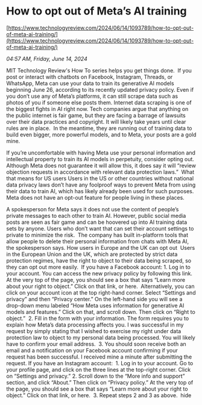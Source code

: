 # How to opt out of Meta’s AI training

[https://www.technologyreview.com/2024/06/14/1093789/how-to-opt-out-of-meta-ai-training/](https://www.technologyreview.com/2024/06/14/1093789/how-to-opt-out-of-meta-ai-training/)

*04:57 AM, Friday, June 14, 2024*

MIT Technology Review's How To series helps you get things done.  If you post or interact with chatbots on Facebook, Instagram, Threads, or WhatsApp, Meta can use your data to train its generative AI models beginning June 26, according to its recently updated privacy policy. Even if you don’t use any of Meta’s platforms, it can still scrape data such as photos of you if someone else posts them.  Internet data scraping is one of the biggest fights in AI right now. Tech companies argue that anything on the public internet is fair game, but they are facing a barrage of lawsuits over their data practices and copyright. It will likely take years until clear rules are in place.  In the meantime, they are running out of training data to build even bigger, more powerful models, and to Meta, your posts are a gold mine.

If you’re uncomfortable with having Meta use your personal information and intellectual property to train its AI models in perpetuity, consider opting out. Although Meta does not guarantee it will allow this, it does say it will “review objection requests in accordance with relevant data protection laws.”  What that means for US users Users in the US or other countries without national data privacy laws don’t have any foolproof ways to prevent Meta from using their data to train AI, which has likely already been used for such purposes. Meta does not have an opt-out feature for people living in these places.

A spokesperson for Meta says it does not use the content of people’s private messages to each other to train AI. However, public social media posts are seen as fair game and can be hoovered up into AI training data sets by anyone. Users who don’t want that can set their account settings to private to minimize the risk.  The company has built in-platform tools that allow people to delete their personal information from chats with Meta AI, the spokesperson says. How users in Europe and the UK can opt out  Users in the European Union and the UK, which are protected by strict data protection regimes, have the right to object to their data being scraped, so they can opt out more easily.  If you have a Facebook account: 1. Log in to your account. You can access the new privacy policy by following this link. At the very top of the page, you should see a box that says “Learn more about your right to object.” Click on that link, or here.  Alternatively, you can click on your account icon at the top right-hand corner. Select “Settings and privacy” and then “Privacy center.” On the left-hand side you will see a drop-down menu labeled “How Meta uses information for generative AI models and features.” Click on that, and scroll down. Then click on “Right to object.”  2. Fill in the form with your information. The form requires you to explain how Meta’s data processing affects you. I was successful in my request by simply stating that I wished to exercise my right under data protection law to object to my personal data being processed. You will likely have to confirm your email address.  3. You should soon receive both an email and a notification on your Facebook account confirming if your request has been successful. I received mine a minute after submitting the request. If you have an Instagram account:  1. Log in to your account. Go to your profile page, and click on the three lines at the top-right corner. Click on “Settings and privacy.” 2. Scroll down to the “More info and support” section, and click “About.” Then click on “Privacy policy.” At the very top of the page, you should see a box that says “Learn more about your right to object.” Click on that link, or here.  3. Repeat steps 2 and 3 as above.  hide

